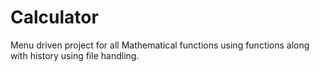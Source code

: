 # Calculator
Menu driven project for all Mathematical functions using functions along with history using file handling.
